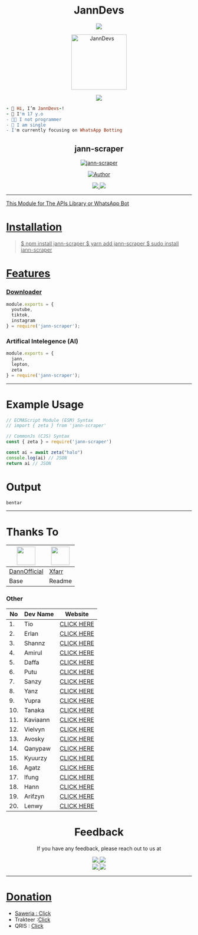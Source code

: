 <div align="center">

# JannDevs

<p align="center">
  <img src="https://readme-typing-svg.herokuapp.com?color=000000&center=true&lines=Hi,+Welcoms+to+this+package">
</p>
  
  <img src="http://github.com/JannDevs.png" alt="JannDevs" width="150" />

<p align="center">
  <img src="https://readme-typing-svg.herokuapp.com?color=000000&center=true&lines=It's+me+JannDevs;I'm+still+learning+to+be+a+Master">
</p>

</div>

```rb
- 👋 Hi, I’m JannDevs-!
- 👀 I'm 17 y.o
- 👨‍💻 I not programmer
- 💞️ I am single
- I'm currently focusing on WhatsApp Botting
```

<div align="center">

## jann-scraper

</div>

<p align="center">
<a href="#"><img title="jann-scraper" src="https://img.shields.io/static/v1?label=package&message=kotz-api&color=red"></a>
</p>
<p align="center">
  <a href="https://github.com/JannDevs"><img title="Author" src="https://img.shields.io/badge/Kotz-red.svg?style=for-the-badge&logo=github" /></a>
</p>
<p align="center">
  <a href="https://instagram.com/janukiwill"><img src="https://img.shields.io/badge/Instagram-E4405F?style=for-the-badge&logo=instagram&logoColor=white"/> 
  <a href="https://wa.me/6285135051337"><img src="https://img.shields.io/badge/WhatsApp-25D366?style=for-the-badge&logo=whatsapp&logoColor=white" /><br>
</p>

---

This Module for The APIs Library or WhatsApp Bot

# Installation
> $ npm install jann-scraper
> $ yarn add jann-scraper
> $ sudo install jann-scraper

# Features
### Downloader
```js
module.exports = {
  youtube,
  tiktok,
  instagram
} = require('jann-scraper');
```
### Artifical Intelegence (AI)
```ts
module.exports = {
  jann,
  lepton,
  zeta
} = require('jann-scraper');
```
---
# Example Usage
```js
// ECMAScript Module (ESM) Syntax
// import { zeta } from 'jann-scraper'

// CommonJs (CJS) Syntax
const { zeta } = require('jann-scraper')

const ai = await zeta("halo")
console.log(ai) // JSON
return ai // JSON
```
# Output
```bash
bentar
```
---
# Thanks To
| <a href="http://github.com/DannOfficial"><img src="http://github.com/DannOfficial.png?size=50" width="50" height="50"> | <a href="http://github.com/xfarr05"><img src="http://github.com/xfarr05.png?size=50" width="50" height="50"></a>
|----|----|
[DannOfficial](http://github.com/DannOfficial) |[Xfarr](http://github.com/xfarr05)
Base | Readme

### Other
| No | Dev Name | Website |
|-----|-----|-----|
| 1. | Tio | [CLICK HERE](https://) |
| 2. | Erlan | [CLICK HERE](https://dhn-api.herokuapp.com/api) |
| 3. | Shannz | [CLICK HERE](https://) |
| 4. | Amirul | [CLICK HERE](https://) |
| 5. | Daffa | [CLICK HERE](https://) |
| 6. | Putu | [CLICK HERE](https://) |
| 7. | Sanzy | [CLICK HERE](https://) |
| 8. | Yanz | [CLICK HERE](https://) |
| 9. | Yupra | [CLICK HERE](https://) |
| 10. | Tanaka | [CLICK HERE](https://) |
| 11. | Kaviaann | [CLICK HERE](https://) |
| 12. | Vielvyn | [CLICK HERE](https://) |
| 13. | Avosky | [CLICK HERE](https://) |
| 14. | Qanypaw | [CLICK HERE](https://) |
| 15. | Kyuurzy | [CLICK HERE](https://) |
| 16. | Agatz | [CLICK HERE](https://) |
| 17. | Ifung | [CLICK HERE](https://) |
| 18. | Hann | [CLICK HERE](https://) |
| 19. | Arifzyn | [CLICK HERE](https://) |
| 20. | Lenwy | [CLICK HERE](https://) |

<div align="center">

# Feedback
If you have any feedback, please reach out to us at

  <a href="https://instagram.com/janukiwill"><img src="https://img.shields.io/badge/Instagram-405DE6?style=for-the-badge&logo=instagram&logoColor=white"/> 
  <a href="https://wa.me/6285135051337"><img src="https://img.shields.io/badge/WhatsApp-25D366?style=for-the-badge&logo=whatsapp&logoColor=white" /><br>
  <a href="https://t.me/JannTmvn"><img src="https://img.shields.io/badge/Telegram-24A1DE?style=for-the-badge&logo=telegram&logoColor=white"/> 
  <a href="https://youtube.com/@JNOffc"><img src="https://img.shields.io/badge/Youtube-E4405F?style=for-the-badge&logo=youtube&logoColor=white" /><br>

</div>

---

# Donation
* Saweria : [Click](https://www.saweria.co/itsmejann)
* Trakteer :[Click](https://www.trakteer.id/JannDevs)
* QRIS : [Click](https://api.betabotz.eu.org/api/tools/get-upload?id=f/23jc7siz.jpg)